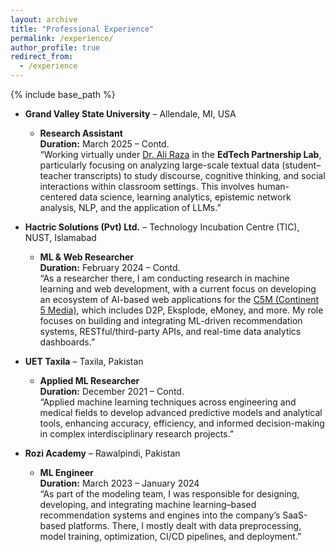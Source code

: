 ```yaml
---
layout: archive
title: "Professional Experience"
permalink: /experience/
author_profile: true
redirect_from:
  - /experience
---
```


{% include base_path %}


* **Grand Valley State University** – Allendale, MI, USA  
  * **Research Assistant**  
  **Duration:** March 2025 – Contd.  
    “Working virtually under [Dr. Ali Raza](https://aliraza.org/) in the **EdTech Partnership Lab**, particularly focusing on analyzing large-scale textual data (student–teacher transcripts) to study discourse, cognitive thinking, and social interactions within classroom settings. This involves human-centered data science, learning analytics, epistemic network analysis, NLP, and the application of LLMs.”

* **Hactric Solutions (Pvt) Ltd.** – Technology Incubation Centre (TIC), NUST, Islamabad  
  * **ML & Web Researcher**  
  **Duration:** February 2024 – Contd.  
    “As a researcher there, I am conducting research in machine learning and web development, with a current focus on developing an ecosystem of AI-based web applications for the [C5M (Continent 5 Media)](http://c5m.world.s3-website-us-east-1.amazonaws.com/), which includes D2P, Eksplode, eMoney, and more. My role focuses on building and integrating ML-driven recommendation systems, RESTful/third-party APIs, and real-time data analytics dashboards.”

* **UET Taxila** – Taxila, Pakistan  
  * **Applied ML Researcher**  
  **Duration:** December 2021 – Contd.  
    “Applied machine learning techniques across engineering and medical fields to develop advanced predictive models and analytical tools, enhancing accuracy, efficiency, and informed decision-making in complex interdisciplinary research projects.”

* **Rozi Academy** – Rawalpindi, Pakistan  
  * **ML Engineer**  
  **Duration:** March 2023 – January 2024  
    “As part of the modeling team, I was responsible for designing, developing, and integrating machine learning–based recommendation systems and engines into the company’s SaaS-based platforms. There, I mostly dealt with data preprocessing, model training, optimization, CI/CD pipelines, and deployment.”

